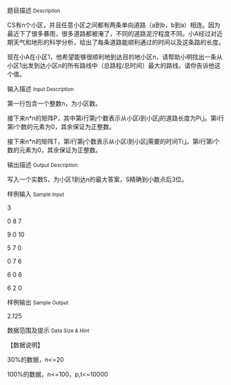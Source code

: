 <div class="panel panel-default">
<div class="area-title">
<span>
题目描述
<small>Description</small>
</span></div>
<div class="panel-body">

<p><span>CS有n个小区，并且任意小区之间都有两条单向道路（a到b，b到a）相连。因为最近下了很多暴雨，很多道路都被淹了，不同的道路泥泞程度不同。小A经过对近期天气和地形的科学分析，绘出了每条道路能顺利通过的时间以及这条路的长度。</span></p>
<p><span>现在小A在小区1，他希望能够很顺利地到达目的地小区n，请帮助小明找出一条从小区1出发到达小区n的所有路线中（总路程/总时间）最大的路线。请你告诉他这个值。</span></p>

</div>
</div>

<div class="panel panel-default">
<div class="area-title">
<span>
输入描述
<small>Input Description</small>
</span></div>
<div class="panel-body">
<p><span>第一行包含一个整数n，为小区数。</span></p>
<p><span>接下来n*n的矩阵P，其中第i行第j个数表示从小区i到小区j的道路长度为Pi,j。第i行第i个数的元素为0，其余保证为正整数。</span></p>
<p><span>接下来n*n的矩阵T，第i行第j个数表示从小区i到小区j需要的时间Ti,j。第i行第i个数的元素为0，其余保证为正整数。</span></p>

</div>
</div>
<div  class="panel panel-default">
<div class="area-title">
<span>
输出描述
<small>Output Description</small>
</span></div>
<div class="panel-body">

<p class="p0"><span>写入一个实数S，为小区1到达n的最大答案，S精确到小数点后3位。</span></p>

</div>
</div>


<div class="panel panel-default">
<div class="area-title">
<span>
样例输入
<small>Sample Input</small>
</span></div>
<div class="panel-body">
<p><span>3</span></p>
<p><span>0 8 7 </span></p>
<p><span>9 0 10 </span></p>
<p><span>5 7 0 </span></p>
<p><span>0 7 6 </span></p>
<p><span>6 0 6 </span></p>
<p><span>6 2 0</span></p>

</div>
</div>

<div class="panel panel-default">
<div class="area-title">
<span>
样例输出
<small>Sample Output</small>
</span></div>
<div class="panel-body">
<p><span>2.125</span></p>

</div>
</div>

<div class="panel panel-default">
<div class="area-title">
<span>
数据范围及提示
<small>Data Size & Hint</small>
</span></div>
<div class="panel-body">
<p><span>【数据说明】</span></p>
<p><span>30%的数据，n&lt;=20</span></p>
<p><span>100%的数据，n&lt;=100，p,t&lt;=10000</span></p>
</div>
</div>
